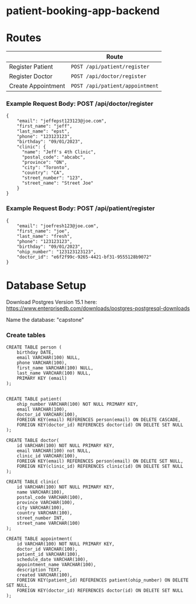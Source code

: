 # patient-booking-app-backend

# Routes
|                |Route                       |
|----------------|-------------------------------|
|Register Patient|`POST /api/patient/register`|
|Register Doctor          |`POST /api/doctor/register`|
|Create Appointment     |`POST /api/patient/appointment`|

###  Example Request Body: POST /api/doctor/register
```
{
    "email": "jeffepst123123@joe.com",
    "first_name": "jeff",
    "last_name": "epst",
    "phone": "123123123",
    "birthday": "09/01/2023",
    "clinic": {
      "name": "Jeff's 4th Clinic",
      "postal_code": "abcabc",
      "province": "ON",
      "city": "Toronto",
      "country": "CA",
      "street_number": "123",
      "street_name": "Street Joe"
    }
}
```

###  Example Request Body: POST /api/patient/register
```
{
    "email": "joefresh123@joe.com",
    "first_name": "joe",
    "last_name": "fresh",
    "phone": "123123123",
    "birthday": "09/01/2023",
    "ohip_number": "123123123123",
    "doctor_id": "e6f2f99c-9265-4421-bf31-9555128b9072"
}
```

# Database Setup

Download Postgres Version 15.1 here: https://www.enterprisedb.com/downloads/postgres-postgresql-downloads

Name the database: "capstone"

###  Create tables
```
CREATE TABLE person (
    birthday DATE,
    email VARCHAR(100) NULL,
    phone VARCHAR(100),
    first_name VARCHAR(100) NULL,
    last_name VARCHAR(100) NULL,
    PRIMARY KEY (email)
);


CREATE TABLE patient(
    ohip_number VARCHAR(100) NOT NULL PRIMARY KEY,
    email VARCHAR(100),
    doctor_id VARCHAR(100),
    FOREIGN KEY(email) REFERENCES person(email) ON DELETE CASCADE,
    FOREIGN KEY(doctor_id) REFERENCES doctor(id) ON DELETE SET NULL
);

CREATE TABLE doctor(
    id VARCHAR(100) NOT NULL PRIMARY KEY,
    email VARCHAR(100) not NULL,
    clinic_id VARCHAR(100),
    FOREIGN KEY(email) REFERENCES person(email) ON DELETE SET NULL,
    FOREIGN KEY(clinic_id) REFERENCES clinic(id) ON DELETE SET NULL
);

CREATE TABLE clinic(
    id VARCHAR(100) NOT NULL PRIMARY KEY,
    name VARCHAR(100),
    postal_code VARCHAR(100),
    province VARCHAR(100),
    city VARCHAR(100),
    country VARCHAR(100),
    street_number INT,
    street_name VARCHAR(100)
);

CREATE TABLE appointment(
    id VARCHAR(100) NOT NULL PRIMARY KEY,
    doctor_id VARCHAR(100),
    patient_id VARCHAR(100),
    schedule_date VARCHAR(100),
    appointment_name VARCHAR(100),
    description TEXT,
    created VARCHAR(100),
    FOREIGN KEY(patient_id) REFERENCES patient(ohip_number) ON DELETE SET NULL,
    FOREIGN KEY(doctor_id) REFERENCES doctor(id) ON DELETE SET NULL
);
```
